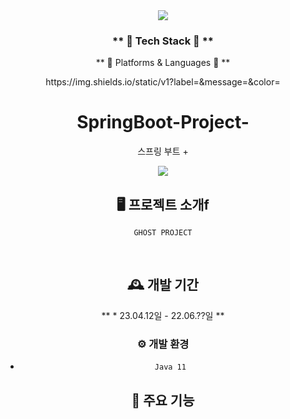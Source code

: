 <div align=center>
	<img src="https://capsule-render.vercel.app/api?type=waving&color=auto&height=200&section=header&text=McDonald%20Github!&fontSize=90" />	
</div>
<div align=center>
	<h3>** 🦴 Tech Stack 🦴 **</h3>
	<p> ** 🙆 Platforms & Languages 🙆 ** </p>
https://img.shields.io/static/v1?label=<LABEL>&message=<MESSAGE>&color=<black>
	
# SpringBoot-Project-
스프링 부트 + 
	

<img src="https://img.shields.io/badge/#4479A1?style=for-the-badge&logo=mysql&logoColor=white">


## 🖥️ 프로젝트 소개f
	GHOST PROJECT
<br>

## 🕰️ 개발 기간
** * 23.04.12일 - 22.06.??일 **
	
### ⚙️ 개발 환경
- `Java 11`
	
## 📌 주요 기능
